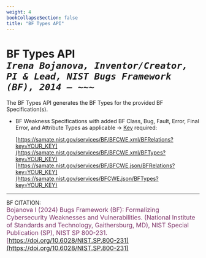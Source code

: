 ```yaml
---
weight: 4
bookCollapseSection: false
title: "BF Types API"
---
```


<!-- Google tag (gtag.js) -->
<script async src="https://www.googletagmanager.com/gtag/js?id=G-PJ364XPP9F"></script>
<script>
  window.dataLayer = window.dataLayer || [];
  function gtag(){dataLayer.push(arguments);}
  gtag('js', new Date());

  gtag('config', 'G-PJ364XPP9F');
</script>

# BF Types API <br/> _`Irena Bojanova, Inventor/Creator, PI & Lead, NIST Bugs Framework (BF), 2014 – ~~~`_

The BF Types API generates the BF Types for the provided BF Specification(s). 

- BF Weakness Specifications with added BF Class, Bug, Fault, Error, Final Error, and Attribute Types as applicable &rarr; [Key](https://forms.gle/SRZyva5Vn1i4dQQ2A) required:

  [https://samate.nist.gov/services/BF/BFCWE.xml/BFRelations?key=YOUR_KEY](https://samate.nist.gov/services/BF/BFCWE.xml/BFTypes?key=YOUR_KEY)<br/>
  [https://samate.nist.gov/services/BF/BFCWE.json/BFRelations?key=YOUR_KEY](https://samate.nist.gov/services/BFCWE.json/BFTypes?key=YOUR_KEY)

_________________________________

BF CITATION: <br/>
<l style="font-size: 16px; color: #7D3368"> Bojanova I (2024) Bugs Framework (BF): Formalizing Cybersecurity Weaknesses and Vulnerabilities. (National Institute of Standards and Technology, Gaithersburg, MD), NIST Special Publication (SP), NIST SP 800-231. [https://doi.org/10.6028/NIST.SP.800-231](https://doi.org/10.6028/NIST.SP.800-231)</l>  <br/>
